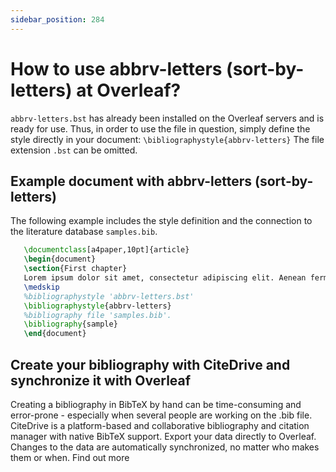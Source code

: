 ```yaml
---
sidebar_position: 284
---
```


# How to use abbrv-letters (sort-by-letters) at Overleaf?
`abbrv-letters.bst` has already been installed on the Overleaf servers and is ready for use. Thus, in order to use the file in question, simply define the style directly in your document: `\bibliographystyle{abbrv-letters}` The file extension `.bst` can be omitted.

## Example document with abbrv-letters (sort-by-letters)
The following example includes the style definition and the connection to the literature database `samples.bib`.
```tex
   \documentclass[a4paper,10pt]{article}
   \begin{document}
   \section{First chapter}
   Lorem ipsum dolor sit amet, consectetur adipiscing elit. Aenean fermentum justo massa, ut maximus mauris sodales et. Aenean vel elit a erat rhoncus pharetra.
   \medskip
   %bibliographystyle 'abbrv-letters.bst'
   \bibliographystyle{abbrv-letters}
   %bibliography file 'samples.bib'.
   \bibliography{sample}
   \end{document}
```

## Create your bibliography with CiteDrive and synchronize it with Overleaf
Creating a bibliography in BibTeX by hand can be time-consuming and error-prone - especially when several people are working on the .bib file. CiteDrive is a platform-based and collaborative bibliography and citation manager with native BibTeX support. Export your data directly to Overleaf. Changes to the data are automatically synchronized, no matter who makes them or when. Find out more
